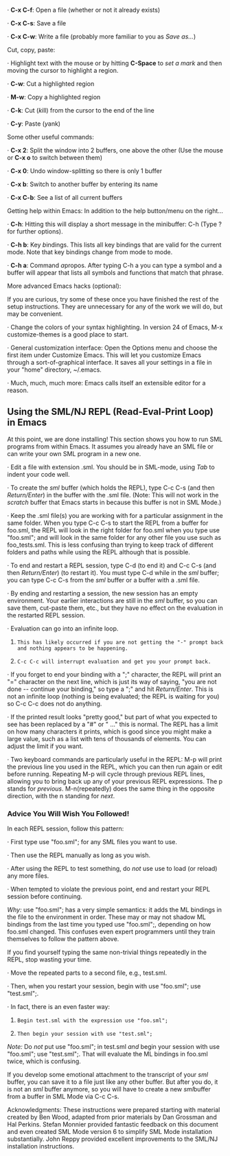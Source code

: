 ·         **C-x C-f**: Open a file (whether or not it already exists)

·         **C-x C-s**: Save a file

·         **C-x C-w**: Write a file (probably more familiar to you as *Save as...*)

Cut, copy, paste:

·         Highlight text with the mouse or by hitting **C-Space** to *set a mark* and then moving the cursor to highlight a region.

·         **C-w**: Cut a highlighted region

·         **M-w**: Copy a highlighted region

·         **C-k**: Cut (*k*ill) from the cursor to the end of the line

·         **C-y**: Paste (*y*ank)

Some other useful commands:

·         **C-x 2**: Split the window into 2 buffers, one above the other (Use the mouse or **C-x o** to switch between them)

·         **C-x 0**: Undo window-splitting so there is only 1 buffer

·         **C-x b**: Switch to another buffer by entering its name

·         **C-x C-b**: See a list of all current buffers

Getting help within Emacs: In addition to the help button/menu on the right...

·         **C-h**: Hitting this will display a short message in the minibuffer: C-h (Type ? for further options).

·         **C-h b**: Key *b*indings. This lists all key bindings that are valid for the current mode. Note that key bindings change from mode to mode.

·         **C-h a**: Command *a*propos. After typing C-h a you can type a symbol and a buffer will appear that lists all symbols and functions that match that phrase.

More advanced Emacs hacks (optional):

If you are curious, try some of these once you have finished the rest of the setup instructions. They are unnecessary for any of the work we will do, but may be convenient.

·         Change the colors of your syntax highlighting. In version 24 of Emacs, M-x customize-themes is a good place to start.

·         General customization interface: Open the Options menu and choose the first item under Customize Emacs. This will let you customize Emacs through a sort-of-graphical interface. It saves all your settings in a file in your "home" directory, ~/.emacs.

·         Much, much, much more: Emacs calls itself an extensible editor for a reason.

##  Using the SML/NJ REPL (Read-Eval-Print Loop) in Emacs

At this point, we are done installing! This section shows you how to run SML programs from within Emacs. It assumes you already have an SML file or can write your own SML program in a new one.

·         Edit a file with extension .sml. You should be in SML-mode, using *Tab* to indent your code well.

·         To create the *sml* buffer (which holds the REPL), type C-c C-s (and then *Return/Enter*) in the buffer with the .sml file. (Note: This will not work in the *scratch* buffer that Emacs starts in because this buffer is not in SML Mode.)

·         Keep the .sml file(s) you are working with for a particular assignment in the same folder. When you type C-c C-s to start the REPL from a buffer for foo.sml, the REPL will look in the right folder for foo.sml when you type use "foo.sml"; and will look in the same folder for any other file you use such as foo_tests.sml. This is less confusing than trying to keep track of different folders and paths while using the REPL although that is possible.

·         To end and restart a REPL session, type C-d (to end it) and C-c C-s (and then *Return/Enter*) (to restart it). You must type C-d while in the *sml* buffer; you can type C-c C-s from the *sml* buffer or a buffer with a .sml file.

·         By ending and restarting a session, the new session has an empty environment. Your earlier interactions are still in the *sml* buffer, so you can save them, cut-paste them, etc., but they have no effect on the evaluation in the restarted REPL session.

·         Evaluation can go into an infinite loop.

1.     This has likely occurred if you are not getting the "-" prompt back and nothing appears to be happening.

2.     C-c C-c will interrupt evaluation and get you your prompt back.

·         If you forget to end your binding with a ";" character, the REPL will print an "=" character on the next line, which is just its way of saying, "you are not done -- continue your binding," so type a ";" and hit *Return/Enter*. This is not an infinite loop (nothing is being evaluated; the REPL is waiting for you) so C-c C-c does not do anything.

·         If the printed result looks "pretty good," but part of what you expected to see has been replaced by a "#" or " ..." this is normal. The REPL has a limit on how many characters it prints, which is good since you might make a large value, such as a list with tens of thousands of elements. You can adjust the limit if you want.

·         Two keyboard commands are particularly useful in the REPL: M-p will print the previous line you used in the REPL, which you can then run again or edit before running. Repeating M-p will cycle through previous REPL lines, allowing you to bring back up any of your previous REPL expressions. The p stands for *previous*. M-n(repeatedly) does the same thing in the opposite direction, with the n standing for *next*.

### **Advice You Will Wish You Followed!**

In each REPL session, follow this pattern:

·         First type use "foo.sml"; for any SML files you want to use.

·         Then use the REPL manually as long as you wish.

·         After using the REPL to test something, do *not* use use to load (or reload) any more files.

·         When tempted to violate the previous point, end and restart your REPL session before continuing.

*Why:* use "foo.sml"; has a very simple semantics: it adds the ML bindings in the file to the environment in order. These may or may not shadow ML bindings from the last time you typed use "foo.sml";, depending on how foo.sml changed. This confuses even expert programmers until they train themselves to follow the pattern above.

If you find yourself typing the same non-trivial things repeatedly in the REPL, stop wasting your time.

·         Move the repeated parts to a second file, e.g., test.sml.

·         Then, when you restart your session, begin with use "foo.sml"; use "test.sml";.

·         In fact, there is an even faster way:

1.     Begin test.sml with the expression use "foo.sml";

2.     Then begin your session with use "test.sml";

*Note:* Do *not* put use "foo.sml"; in test.sml *and* begin your session with use "foo.sml"; use "test.sml";. That will evaluate the ML bindings in foo.sml twice, which is confusing.

If you develop some emotional attachment to the transcript of your *sml* buffer, you can save it to a file just like any other buffer. But after you do, it is not an *sml* buffer anymore, so you will have to create a new *sml*buffer from a buffer in SML Mode via C-c C-s.

Acknowledgments: These instructions were prepared starting with material created by Ben Wood, adapted from prior materials by Dan Grossman and Hal Perkins. Stefan Monnier provided fantastic feedback on this document and even created SML Mode version 6 to simplify SML Mode installation substantially. John Reppy provided excellent improvements to the SML/NJ installation instructions.